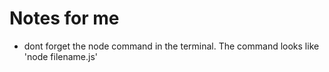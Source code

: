 # Notes for me

- dont forget the node command in the terminal. The command looks like 'node filename.js' 
